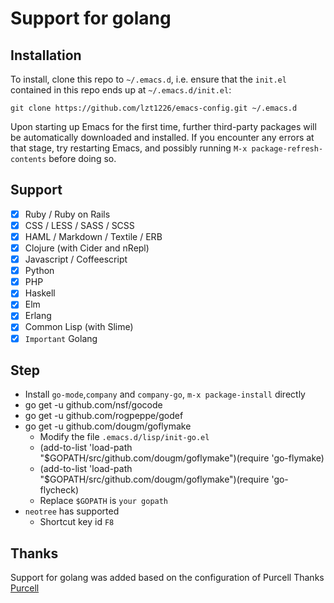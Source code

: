# Support for golang

## Installation

To install, clone this repo to `~/.emacs.d`, i.e. ensure that the
`init.el` contained in this repo ends up at `~/.emacs.d/init.el`:

```
git clone https://github.com/lzt1226/emacs-config.git ~/.emacs.d
```

Upon starting up Emacs for the first time, further third-party
packages will be automatically downloaded and installed. If you
encounter any errors at that stage, try restarting Emacs, and possibly
running `M-x package-refresh-contents` before doing so.


## Support
- [x] Ruby / Ruby on Rails
- [x] CSS / LESS / SASS / SCSS
- [x] HAML / Markdown / Textile / ERB
- [x] Clojure (with Cider and nRepl)
- [x] Javascript / Coffeescript
- [x] Python
- [x] PHP
- [x] Haskell
- [x] Elm
- [x] Erlang
- [x] Common Lisp (with Slime)
- [x] `Important` Golang

## Step
* Install `go-mode`,`company` and `company-go`, `m-x package-install` directly
* go get -u github.com/nsf/gocode
* go get -u github.com/rogpeppe/godef
* go get -u github.com/dougm/goflymake
	* Modify the file `.emacs.d/lisp/init-go.el`
	* (add-to-list 'load-path "$GOPATH/src/github.com/dougm/goflymake")(require 'go-flymake)
	* (add-to-list 'load-path "$GOPATH/src/github.com/dougm/goflymake")(require 'go-flycheck)
	* Replace `$GOPATH` is `your gopath`
* `neotree` has supported
	* Shortcut key id `F8`

## Thanks
Support for golang was added based on the configuration of Purcell
Thanks [Purcell](https://github.com/purcell/emacs.d)



